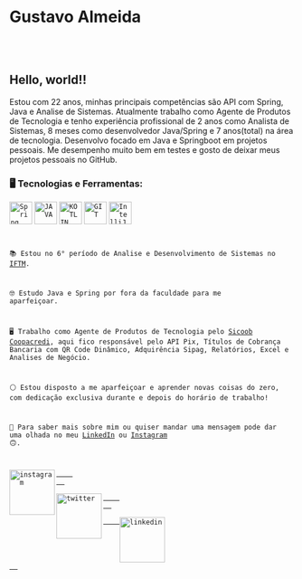 </br>
</br>
<div dsplay="inline-block">
<h1 align="left">Gustavo Almeida</h1>
</br>
</br>

## Hello, world!!

Estou com 22 anos, minhas principais competências são API com Spring, Java e Analise de Sistemas. Atualmente trabalho como Agente de Produtos de Tecnologia e tenho experiência profissional de 2 anos como Analista de Sistemas, 8 meses como desenvolvedor Java/Spring e 7 anos(total) na área de tecnologia. Desenvolvo focado em Java e Springboot em projetos pessoais. Me desempenho muito bem em testes e gosto de deixar meus projetos pessoais no GitHub.

### 🖥️ Tecnologias e Ferramentas: 

<code><img width="40px" src="https://cdn.jsdelivr.net/gh/devicons/devicon/icons/spring/spring-original.svg" title = "Spring"/></code>
<code><img width="40px" src="https://cdn.jsdelivr.net/gh/devicons/devicon/icons/java/java-original.svg" title = "JAVA"/></code>
<code><img width="40px" src="https://cdn.jsdelivr.net/gh/devicons/devicon/icons/kotlin/kotlin-original.svg" title = "KOTLIN"/></code>
<code><img width="40px" src="https://cdn.jsdelivr.net/gh/devicons/devicon/icons/git/git-original.svg" title = "GIT"/></code>
<code><img width="40px" src="https://cdn.jsdelivr.net/gh/devicons/devicon/icons/intellij/intellij-original.svg" title = "IntelliJ"/>
 

📚 Estou no 6° período de Analise e Desenvolvimento de Sistemas no [IFTM](https://iftm.edu.br/).
 
🤓 Estudo Java e Spring por fora da faculdade para me aparfeiçoar.

🖥️ Trabalho como Agente de Produtos de Tecnologia pelo [Sicoob Coopacredi](https://www.sicoob.com.br/web/sicoobcoopacredi), aqui fico responsável pelo API Pix, Títulos de Cobrança Bancaria com QR Code Dinâmico, Adquirência Sipag, Relatórios, Excel e Analises de Negócio.

⚪ Estou disposto a me aparfeiçoar e aprender novas coisas do zero, com dedicação exclusiva durante e depois do horário de trabalho!

🔷 Para saber mais sobre mim ou quiser mandar uma mensagem pode dar uma olhada no meu [LinkedIn](https://www.linkedin.com/in/gustavogalmeida) ou [Instagram](https://www.instagram.com/gustavogabriel.gg/) 🙃.


<a href="https://www.instagram.com/gustavogabriel.gg/">
    <img align="left" width="80px" src="https://i.ibb.co/qkGSp1D/instagram.png" alt="instagram" style="vertical-align:top;">
  </a> 
  <a href="https://twitter.com/gg_gustavog">
    <img align="left" width="80px" src="https://i.ibb.co/ZcFHDpv/twitter.png" alt="twitter" style="vertical-align:top;">
  </a>
  <a href="https://www.linkedin.com/in/gustavogalmeida">
    <img width="80px" src="https://i.ibb.co/RyZx12b/linkedin.png" alt="linkedin" style="vertical-align:top;">
  </a>
</div>
